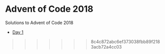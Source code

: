 # Advent of Code 2018
Solutions to Advent of Code 2018

- [Day 1](day1)
>>>>>>> 8c4c872abc6ef373038fbb89f2183acb72a4cc03
